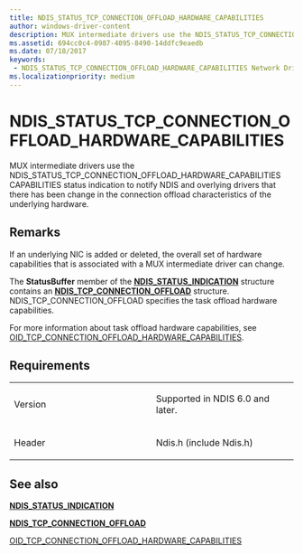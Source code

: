 ```yaml
---
title: NDIS_STATUS_TCP_CONNECTION_OFFLOAD_HARDWARE_CAPABILITIES
author: windows-driver-content
description: MUX intermediate drivers use the NDIS_STATUS_TCP_CONNECTION_OFFLOAD_HARDWARE_CAPABILITIES CAPABILITIES status indication to notify NDIS and overlying drivers that there has been change in the connection offload characteristics of the underlying hardware.
ms.assetid: 694cc0c4-0987-4095-8490-14ddfc9eaedb
ms.date: 07/18/2017
keywords:
 - NDIS_STATUS_TCP_CONNECTION_OFFLOAD_HARDWARE_CAPABILITIES Network Drivers Starting with Windows Vista
ms.localizationpriority: medium
---
```


# NDIS\_STATUS\_TCP\_CONNECTION\_OFFLOAD\_HARDWARE\_CAPABILITIES


MUX intermediate drivers use the NDIS\_STATUS\_TCP\_CONNECTION\_OFFLOAD\_HARDWARE\_CAPABILITIES CAPABILITIES status indication to notify NDIS and overlying drivers that there has been change in the connection offload characteristics of the underlying hardware.

Remarks
-------

If an underlying NIC is added or deleted, the overall set of hardware capabilities that is associated with a MUX intermediate driver can change.

The **StatusBuffer** member of the [**NDIS\_STATUS\_INDICATION**](https://msdn.microsoft.com/library/windows/hardware/ff567373) structure contains an [**NDIS\_TCP\_CONNECTION\_OFFLOAD**](https://msdn.microsoft.com/library/windows/hardware/ff567875) structure. NDIS\_TCP\_CONNECTION\_OFFLOAD specifies the task offload hardware capabilities.

For more information about task offload hardware capabilities, see [OID\_TCP\_CONNECTION\_OFFLOAD\_HARDWARE\_CAPABILITIES](https://msdn.microsoft.com/library/windows/hardware/ff569803).

Requirements
------------

<table>
<colgroup>
<col width="50%" />
<col width="50%" />
</colgroup>
<tbody>
<tr class="odd">
<td><p>Version</p></td>
<td><p>Supported in NDIS 6.0 and later.</p></td>
</tr>
<tr class="even">
<td><p>Header</p></td>
<td>Ndis.h (include Ndis.h)</td>
</tr>
</tbody>
</table>

## See also


[**NDIS\_STATUS\_INDICATION**](https://msdn.microsoft.com/library/windows/hardware/ff567373)

[**NDIS\_TCP\_CONNECTION\_OFFLOAD**](https://msdn.microsoft.com/library/windows/hardware/ff567875)

[OID\_TCP\_CONNECTION\_OFFLOAD\_HARDWARE\_CAPABILITIES](https://msdn.microsoft.com/library/windows/hardware/ff569803)

 

 




